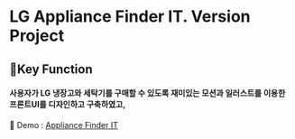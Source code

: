 # LG Appliance Finder IT. Version Project

## 🔴Key Function
#### 사용자가 LG 냉장고와 세탁기를 구매할 수 있도록 재미있는 모션과 일러스트를 이용한 프론트UI를 디자인하고 구축하였고, 



🎍 Demo : [Appliance Finder IT](https://www.lg.com/uk/washing-machine/appliance-finder)

